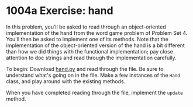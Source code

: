 # 1004a Exercise: hand

In this problem, you'll be asked to read through an object-oriented implementation of the hand from the word game problem of Problem Set 4. You'll then be asked to implement one of its methods. Note that the implementation of the object-oriented version of the hand is a bit different than how we did things with the functional implementation; pay close attention to doc strings and read through the implementation carefully.

To begin: Download [hand.py](/hand.py) and read through the file. Be sure to understand what's going on in the file. Make a few instances of the `Hand` class, and play around with the existing methods.

When you have completed reading through the file, implement the `update` method.